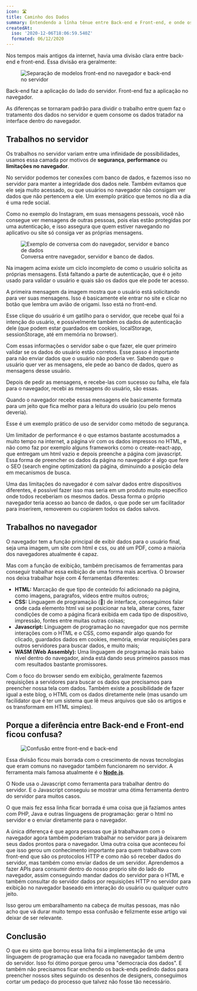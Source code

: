 ```yaml
---
icon: 🛣
title: Caminho dos Dados
summary: Entendendo a línha tênue entre Back-end e Front-end, e onde os dados são tratatos (tanto servidor ou navegador)
createdAt:
  iso: '2020-12-06T18:06:59.540Z'
  formated: 06/12/2020
---
```


Nos tempos mais antigos da internet, havia uma divisão clara entre back-end e front-end. Essa divisão era geralmente:

<figure>
  <img src="/front-end-back-end.png" alt="Separação de modelos front-end no navegador e back-end no servidor">
</figure>

Back-end faz a aplicação do lado do servidor. Front-end faz a aplicação no navegador.

As diferenças se tornaram padrão para dividir o trabalho entre quem faz o tratamento dos dados no servidor e quem consome os dados tratador na interface dentro do navegador.

## Trabalhos no servidor

Os trabalhos no servidor variam entre uma infinidade de possibilidades, usamos essa camada por motivos de **segurança**, **performance** ou **limitações no navegador**.

No servidor podemos ter conexões com banco de dados, e fazemos isso no servidor para manter a integridade dos dados nele. Também evitamos que ele seja muito acessado, ou que usuários no navegador não consigam ver dados que não pertencem a ele. Um exemplo prático que temos no dia a dia é uma rede social.

Como no exemplo do Instagram, em suas mensagens pessoais, você não consegue ver mensagens de outras pessoas, pois elas estão protegidas por uma autenticação, e isso assegura que quem estiver navegando no aplicativo ou site só consiga ver as próprias mensagens.

<figure>
  <img src="/conversa-front-back-bando-de-dados.png" alt="Exemplo de conversa com do navegador, servidor e banco de dados" title="Exemplo de conversa com do navegador, servidor e banco de dados">
  <figcaption>Conversa entre navegador, servidor e banco de dados.</figcaption>
</figure>

Na imagem acima existe um ciclo incompleto de como o usuário solicita as próprias mensagens. Está faltando a parte de autenticação, que é o jeito usado para validar o usuário e quais são os dados que ele pode ter acesso.

A primeira mensagem da imagem mostra que o usuário está solicitando para ver suas mensagens. Isso é basicamente ele entrar no site e clicar no botão que lembra um avião de origami. Isso está no front-end.

Esse clique do usuário é um gatilho para o servidor, que recebe qual foi a intenção do usuário, e possívelmente também os dados de autenticação dele (que podem estar guardados em cookies, localStorage, sessionStorage, até em memória no browser).

Com essas informações o servidor sabe o que fazer, ele quer primeiro validar se os dados do usuário estão corretos. Esse passo é importante para não enviar dados que o usuário não poderia ver. Sabendo que o usuário quer ver as mensagens, ele pede ao banco de dados, quero as mensagens desse usuário.

Depois de pedir as mensagens, e recebe-las com sucesso ou falha, ele fala para o navegador, recebi as mensagens do usuário, são essas.

Quando o navegador recebe essas mensagens ele basicamente formata para um jeito que fica melhor para a leitura do usuário (ou pelo menos deveria).

Esse é um exemplo prático de uso de servidor como método de segurança.

Um limitador de performance é o que estamos bastante acostumados a muito tempo na internet, a página vir com os dados impressos no HTML, e não como faz por exemplo alguns frameworks como o create-react-app, que entregam um html vazio e depois preenche a página com javascript. Essa forma de preencher os dados da página no navegador é algo que fere o SEO (search engine optimization) da página, diminuindo a posição dela em mecanismos de busca.

Uma das limitações do navegador é com salvar dados entre dispositivos diferentes, é possível fazer isso mas seria em um produto muito específico onde todos receberiam os mesmos dados. Dessa forma o próprio navegador teria acesso ao banco de dados, o que pode ser um facilitador para inserirem, removerem ou copiarem todos os dados salvos.

## Trabalhos no navegador

O navegador tem a função principal de exibir dados para o usuário final, seja uma imagem, um site com html e css, ou até um PDF, como a maioria dos navegadores atualmente é capaz.

Mas com a função de exibição, também precisamos de ferramentas para conseguir trabalhar essa exibição de uma forma mais acertiva. O browser nos deixa trabalhar hoje com 4 ferramentas diferentes:
- **HTML:** Marcação de que tipo de conteúdo foi adicionado na página, como imagens, paragrafos, vídeos entre muitos outros;
- **CSS:** Linguagem de programação (👀) de interface, conseguimos falar onde cada elemento html vai se posicionar na tela, alterar cores, fazer condições de como a página ficará exibida em cada tipo de dispositivo, impressão, fontes entre muitas outras coisas;
- **Javascript:** Linguagem de programação no navegador que nos permite interações com o HTML e o CSS, como expandir algo quando for clicado, guardados dados em cookies, memória, enviar requisições para outros servidores para buscar dados, e muito mais;
- **WASM (Web Assembly):** Uma línguagem de programação mais baixo nível dentro do navegador, ainda está dando seus primeiros passos mas com resultados bastante promissores.

Com o foco do browser sendo em exibição, geralmente fazemos requisições a servidores para buscar os dados que precisamos para preencher nossa tela com dados. Também existe a possibilidade de fazer igual a este blog, o HTML com os dados diretamente nele (mas usando um facilidator que é ter um sistema que lê meus arquivos que são os artigos e os transformam em HTML simples).

## Porque a diferência entre Back-end e Front-end ficou confusa?

<figure>
  <img src="/front-back-borrado.png" alt="Confusão entre front-end e back-end" title="Confusão entre front-end e back-end">
</figure>


Essa divisão ficou mais borrada com o crescimento de novas tecnologias que eram comuns no navegador também funcionarem no servidor. A ferramenta mais famosa atualmente é o [**Node.js**](https://nodejs.org).

O Node usa o Javascript como ferramenta para trabalhar dentro do servidor. E o Javascript conseguiu se mostrar uma ótima ferramenta dentro do servidor para muitos casos.

O que mais fez essa linha ficar borrada é uma coisa que já fazíamos antes com PHP, Java e outras línguagens de programação: gerar o html no servidor e o enviar diretamente para o navegador.

A única diferença é que agora pessoas que já trabalhavam com o navegador agora também poderiam trabalhar no servidor para já deixarem seus dados prontos para o navegador. Uma outra coisa que aconteceu foi que isso gerou um conhecimento importante para quem trabalhava com front-end que são os protocolos HTTP e como não só receber dados do servidor, mas também como enviar dados de um servidor. Aprendemos a fazer APIs para consumir dentro do nosso proprio site do lado do navegador, assim conseguindo mandar dados do servidor para o HTML e também consultar do servidor dados por requisições HTTP no servidor para exibição no navegador baseado em interação do usuário ou qualquer outro jeito.

Isso gerou um embaralhamento na cabeça de muitas pessoas, mas não acho que vá durar muito tempo essa confusão e felizmente esse artigo vai deixar de ser relevante.

## Conclusão

O que eu sinto que borrou essa linha foi a implementação de uma línguagem de programação que era focada no navegador também dentro do servidor. Isso foi ótimo porque gerou uma "democracia dos dados". E também não precisamos ficar enchendo os back-ends pedindo dados para preencher nossos sites seguindo os desenhos de designers, conseguimos cortar um pedaço do processo que talvez não fosse tão necessário.